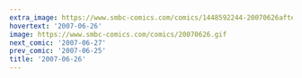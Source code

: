 ```yaml
---
extra_image: https://www.smbc-comics.com/comics/1448592244-20070626after.png
hovertext: '2007-06-26'
image: https://www.smbc-comics.com/comics/20070626.gif
next_comic: '2007-06-27'
prev_comic: '2007-06-25'
title: '2007-06-26'
---
```



